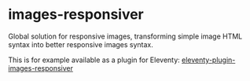 # images-responsiver

Global solution for responsive images, transforming simple image HTML syntax into better responsive images syntax.

This is for example available as a plugin for Eleventy: [eleventy-plugin-images-responsiver](https://github.com/nhoizey/eleventy-plugin-images-responsiver)

